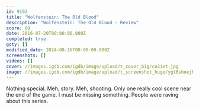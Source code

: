 ```yaml
---
id: 9192
title: "Wolfenstein: The Old Blood"
description: "Wolfenstein: The Old Blood - Review"
score: 60
date: 2016-07-20T00:00:00.000Z
completed: true
goty: []
modified_date: 2024-08-16T00:00:00.000Z
screenshots: []
videos: []
cover: //images.igdb.com/igdb/image/upload/t_cover_big/co21et.jpg
image: //images.igdb.com/igdb/image/upload/t_screenshot_huge/ygt6shoejhbc74ftviiu.jpg
---
```

Nothing special. Meh, story. Meh, shooting. Only one really cool scene near the end of the game. I must be missing something. People were raving about this series.